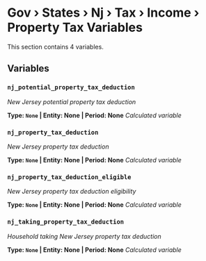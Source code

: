 # Gov › States › Nj › Tax › Income › Property Tax Variables

This section contains 4 variables.

## Variables

### `nj_potential_property_tax_deduction`
*New Jersey potential property tax deduction*

**Type: `None` | Entity: None | Period: None**
*Calculated variable*

### `nj_property_tax_deduction`
*New Jersey property tax deduction*

**Type: `None` | Entity: None | Period: None**
*Calculated variable*

### `nj_property_tax_deduction_eligible`
*New Jersey property tax deduction eligibility*

**Type: `None` | Entity: None | Period: None**
*Calculated variable*

### `nj_taking_property_tax_deduction`
*Household taking New Jersey property tax deduction*

**Type: `None` | Entity: None | Period: None**
*Calculated variable*
